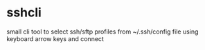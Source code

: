 # sshcli
small cli tool to select ssh/sftp profiles from ~/.ssh/config file using keyboard arrow keys and connect
